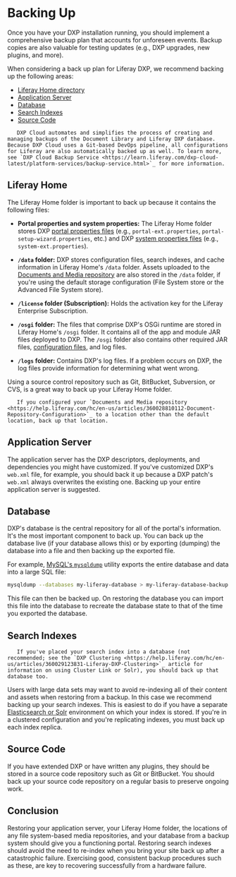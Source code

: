 # Backing Up

Once you have your DXP installation running, you should implement a comprehensive backup plan that accounts for unforeseen events. Backup copies are also valuable for testing updates (e.g., DXP upgrades, new plugins, and more).

When considering a back up plan for Liferay DXP, we recommend backing up the following areas:

* [Liferay Home directory](#liferay-home)
* [Application Server](#application-server)
* [Database](#database)
* [Search Indexes](#search-indexes)
* [Source Code](#source-code)

```note::
   DXP Cloud automates and simplifies the process of creating and managing backups of the Document Library and Liferay DXP database. Because DXP Cloud uses a Git-based DevOps pipeline, all configurations for Liferay are also automatically backed up as well. To learn more, see `DXP Cloud Backup Service <https://learn.liferay.com/dxp-cloud-latest/platform-services/backup-service.html>`_ for more information.
```

## Liferay Home

The Liferay Home folder is important to back up because it contains the following files:

* **Portal properties and system properties:** The Liferay Home folder stores DXP [portal properties files](../reference/portal-properties.md) (e.g., `portal-ext.properties`, `portal-setup-wizard.properties`, etc.) and DXP [system properties files](../reference/system-properties.md) (e.g., `system-ext.properties`).

* **`/data` folder:** DXP stores configuration files, search indexes, and cache information in Liferay Home's `/data` folder. Assets uploaded to the [Documents and Media repository](https://help.liferay.com/hc/en-us/articles/360028810112-Document-Repository-Configuration) are also stored in the `/data` folder, if you're using the default storage configuration (File System store or the Advanced File System store).

* **`/license` folder (Subscription):** Holds the activation key for the Liferay Enterprise Subscription.

* **`/osgi` folder:** The files that comprise DXP's OSGi runtime are stored in Liferay Home's `/osgi` folder. It contains all of the app and module JAR files deployed to DXP. The `/osgi` folder also contains other required JAR files, [configuration files](https://help.liferay.com/hc/en-us/articles/360029131651-Understanding-System-Configuration-Files), and log files.

* **`/logs` folder:** Contains DXP's log files. If a problem occurs on DXP, the log files provide information for determining what went wrong.

Using a source control repository such as Git, BitBucket, Subversion, or CVS, is a great way to back up your Liferay Home folder.

```important::
   If you configured your `Documents and Media repository <https://help.liferay.com/hc/en-us/articles/360028810112-Document-Repository-Configuration>`_ to a location other than the default location, back up that location.
```

## Application Server

The application server has the DXP descriptors, deployments, and dependencies you might have customized. If you've customized DXP's `web.xml` file, for example, you should back it up because a DXP patch's `web.xml` always overwrites the existing one. Backing up your entire application server is suggested.

## Database

DXP's database is the central repository for all of the portal's information. It's the most important component to back up. You can back up the database live (if your database allows this) or by exporting (dumping) the database into a file and then backing up the exported file.

For example, [MySQL's `mysqldump`](https://dev.mysql.com/doc/refman/5.7/en/using-mysqldump.html) utility exports the entire database and data into a large SQL file:

```bash
mysqldump --databases my-liferay-database > my-liferay-database-backup.sql
```

This file can then be backed up. On restoring the database you can import this file into the database to recreate the database state to that of the time you exported the database.

## Search Indexes

```important::
   If you've placed your search index into a database (not recommended; see the `DXP Clustering <https://help.liferay.com/hc/en-us/articles/360029123831-Liferay-DXP-Clustering>`_ article for information on using Cluster Link or Solr), you should back up that database too.
```

Users with large data sets may want to avoid re-indexing all of their content and assets when restoring from a backup. In this case we recommend backing up your search indexes. This is easiest to do if you have a separate [Elasticsearch or Solr](https://help.liferay.com/hc/en-us/articles/360028711092-Introduction-to-Installing-a-Search-Engine) environment on which your index is stored. If you're in a clustered configuration and you're replicating indexes, you must back up each index replica.

## Source Code

If you have extended DXP or have written any plugins, they should be stored in a source code repository such as Git or BitBucket. You should back up your source code repository on a regular basis to preserve ongoing work.

## Conclusion

Restoring your application server, your Liferay Home folder, the locations of any file system-based media repositories, and your database from a backup system should give you a functioning portal. Restoring search indexes should avoid the need to re-index when you bring your site back up after a catastrophic failure. Exercising good, consistent backup procedures such as these, are key to recovering successfully from a hardware failure.
